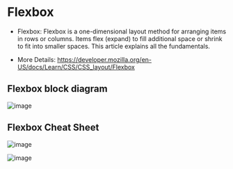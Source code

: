 # Flexbox

- Flexbox: Flexbox is a one-dimensional layout method for arranging items in rows or columns. Items flex (expand) to fill additional space or shrink to fit into smaller spaces. This article explains all the fundamentals.

- More Details: https://developer.mozilla.org/en-US/docs/Learn/CSS/CSS_layout/Flexbox

## Flexbox block diagram

![image](https://user-images.githubusercontent.com/125631878/235134980-deefb646-becb-438b-b23e-4e17bd491fc8.png)

## Flexbox Cheat Sheet

![image](https://user-images.githubusercontent.com/125631878/235160337-5e99bac9-7b5b-408d-81ea-ecf7198c2a65.png)


![image](https://user-images.githubusercontent.com/125631878/234648708-4483ce01-a180-472c-9958-7bc850826b75.png)
